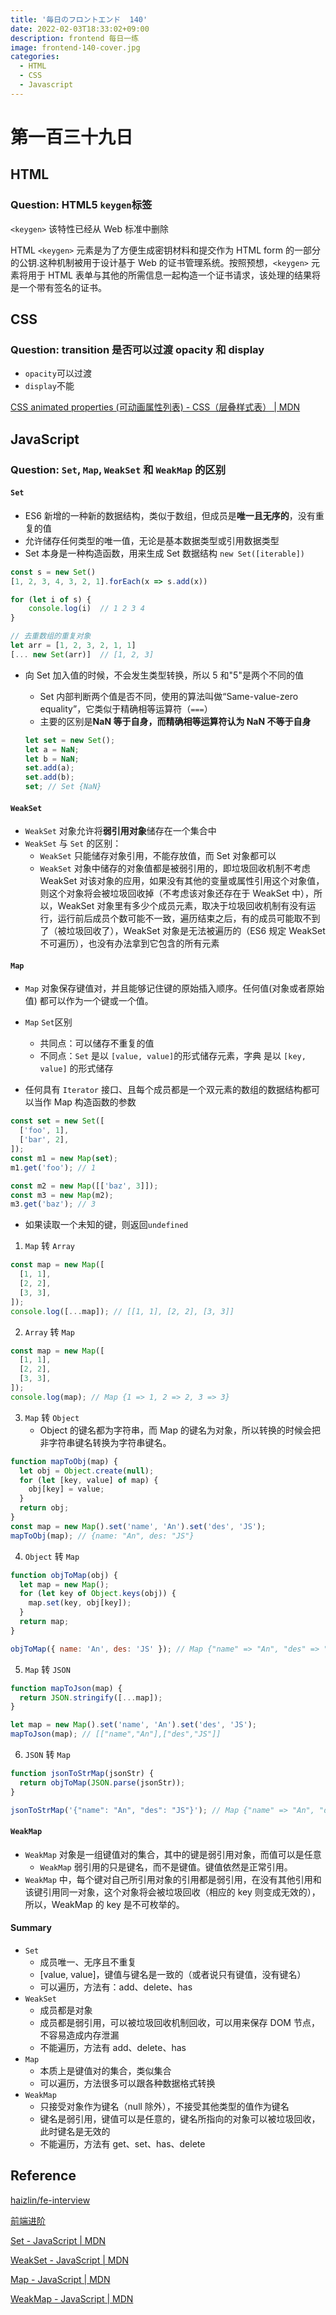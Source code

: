 ```yaml
---
title: '毎日のフロントエンド  140'
date: 2022-02-03T18:33:02+09:00
description: frontend 每日一练
image: frontend-140-cover.jpg
categories:
  - HTML
  - CSS
  - Javascript
---
```


# 第一百三十九日

## HTML

### **Question:** HTML5 `keygen`标签

`<keygen>` 该特性已经从 Web 标准中删除

HTML `<keygen>` 元素是为了方便生成密钥材料和提交作为 HTML form 的一部分的公钥.这种机制被用于设计基于 Web 的证书管理系统。按照预想，`<keygen>` 元素将用于 HTML 表单与其他的所需信息一起构造一个证书请求，该处理的结果将是一个带有签名的证书。

## CSS

### **Question:** transition 是否可以过渡 opacity 和 display

- `opacity`可以过渡
- `display`不能

[CSS animated properties (可动画属性列表) - CSS（层叠样式表） | MDN](https://developer.mozilla.org/zh-CN/docs/Web/CSS/CSS_animated_properties)

## JavaScript

### **Question:** `Set`, `Map`, `WeakSet` 和 `WeakMap` 的区别

#### `Set`

- ES6 新增的一种新的数据结构，类似于数组，但成员是**唯一且无序的**，没有重复的值
- 允许储存任何类型的唯一值，无论是基本数据类型或引用数据类型
- Set 本身是一种构造函数，用来生成 Set 数据结构 `new Set([iterable])`

```js
const s = new Set()
[1, 2, 3, 4, 3, 2, 1].forEach(x => s.add(x))

for (let i of s) {
    console.log(i)	// 1 2 3 4
}

// 去重数组的重复对象
let arr = [1, 2, 3, 2, 1, 1]
[... new Set(arr)]	// [1, 2, 3]
```

- 向 Set 加入值的时候，不会发生类型转换，所以 5 和"5"是两个不同的值

  - Set 内部判断两个值是否不同，使用的算法叫做“Same-value-zero equality”，它类似于精确相等运算符（`===`）
  - 主要的区别是**NaN 等于自身，而精确相等运算符认为 NaN 不等于自身**

  ```js
  let set = new Set();
  let a = NaN;
  let b = NaN;
  set.add(a);
  set.add(b);
  set; // Set {NaN}
  ```

#### `WeakSet`

- `WeakSet` 对象允许将**弱引用对象**储存在一个集合中
- `WeakSet` 与 `Set` 的区别：
  - `WeakSet` 只能储存对象引用，不能存放值，而 Set 对象都可以
  - `WeakSet` 对象中储存的对象值都是被弱引用的，即垃圾回收机制不考虑 WeakSet 对该对象的应用，如果没有其他的变量或属性引用这个对象值，则这个对象将会被垃圾回收掉（不考虑该对象还存在于 WeakSet 中），所以，WeakSet 对象里有多少个成员元素，取决于垃圾回收机制有没有运行，运行前后成员个数可能不一致，遍历结束之后，有的成员可能取不到了（被垃圾回收了），WeakSet 对象是无法被遍历的（ES6 规定 WeakSet 不可遍历），也没有办法拿到它包含的所有元素

#### `Map`

- `Map` 对象保存键值对，并且能够记住键的原始插入顺序。任何值(对象或者原始值) 都可以作为一个键或一个值。
- `Map` `Set`区别

  - 共同点：可以储存不重复的值
  - 不同点：`Set` 是以 `[value, value]`的形式储存元素，字典 是以 `[key, value]` 的形式储存

- 任何具有 `Iterator` 接口、且每个成员都是一个双元素的数组的数据结构都可以当作 Map 构造函数的参数

```js
const set = new Set([
  ['foo', 1],
  ['bar', 2],
]);
const m1 = new Map(set);
m1.get('foo'); // 1

const m2 = new Map([['baz', 3]]);
const m3 = new Map(m2);
m3.get('baz'); // 3
```

- 如果读取一个未知的键，则返回`undefined`

1. `Map` 转 `Array`

```js
const map = new Map([
  [1, 1],
  [2, 2],
  [3, 3],
]);
console.log([...map]); // [[1, 1], [2, 2], [3, 3]]
```

2. `Array` 转 `Map`

```js
const map = new Map([
  [1, 1],
  [2, 2],
  [3, 3],
]);
console.log(map); // Map {1 => 1, 2 => 2, 3 => 3}
```

3. `Map` 转 `Object`
   - Object 的键名都为字符串，而 Map 的键名为对象，所以转换的时候会把非字符串键名转换为字符串键名。

```js
function mapToObj(map) {
  let obj = Object.create(null);
  for (let [key, value] of map) {
    obj[key] = value;
  }
  return obj;
}
const map = new Map().set('name', 'An').set('des', 'JS');
mapToObj(map); // {name: "An", des: "JS"}
```

4. `Object` 转 `Map`

```js
function objToMap(obj) {
  let map = new Map();
  for (let key of Object.keys(obj)) {
    map.set(key, obj[key]);
  }
  return map;
}

objToMap({ name: 'An', des: 'JS' }); // Map {"name" => "An", "des" => "JS"}
```

5. `Map` 转 `JSON`

```js
function mapToJson(map) {
  return JSON.stringify([...map]);
}

let map = new Map().set('name', 'An').set('des', 'JS');
mapToJson(map); // [["name","An"],["des","JS"]]
```

6. `JSON` 转 `Map`

```js
function jsonToStrMap(jsonStr) {
  return objToMap(JSON.parse(jsonStr));
}

jsonToStrMap('{"name": "An", "des": "JS"}'); // Map {"name" => "An", "des" => "JS"}
```

#### `WeakMap`

- `WeakMap` 对象是一组键值对的集合，其中的键是弱引用对象，而值可以是任意
  - `WeakMap` 弱引用的只是键名，而不是键值。键值依然是正常引用。
- `WeakMap` 中，每个键对自己所引用对象的引用都是弱引用，在没有其他引用和该键引用同一对象，这个对象将会被垃圾回收（相应的 key 则变成无效的），所以，WeakMap 的 key 是不可枚举的。

#### Summary

- `Set`
  - 成员唯一、无序且不重复
  - [value, value]，键值与键名是一致的（或者说只有键值，没有键名）
  - 可以遍历，方法有：add、delete、has
- `WeakSet`
  - 成员都是对象
  - 成员都是弱引用，可以被垃圾回收机制回收，可以用来保存 DOM 节点，不容易造成内存泄漏
  - 不能遍历，方法有 add、delete、has
- `Map`
  - 本质上是键值对的集合，类似集合
  - 可以遍历，方法很多可以跟各种数据格式转换
- `WeakMap`
  - 只接受对象作为键名（null 除外），不接受其他类型的值作为键名
  - 键名是弱引用，键值可以是任意的，键名所指向的对象可以被垃圾回收，此时键名是无效的
  - 不能遍历，方法有 get、set、has、delete

## Reference

[haizlin/fe-interview](https://github.com/haizlin/fe-interview/blob/master/category/history.md)

[前端进阶](https://muyiy.cn/question/)

[Set - JavaScript | MDN](https://developer.mozilla.org/zh-CN/docs/Web/JavaScript/Reference/Global_Objects/Set)

[WeakSet - JavaScript | MDN](https://developer.mozilla.org/zh-CN/docs/Web/JavaScript/Reference/Global_Objects/WeakSet)

[Map - JavaScript | MDN](https://developer.mozilla.org/zh-CN/docs/Web/JavaScript/Reference/Global_Objects/Map)

[WeakMap - JavaScript | MDN](https://developer.mozilla.org/zh-CN/docs/Web/JavaScript/Reference/Global_Objects/WeakMap)
